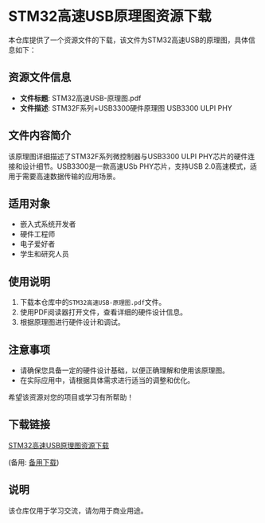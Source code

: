# STM32高速USB原理图资源下载

本仓库提供了一个资源文件的下载，该文件为STM32高速USB的原理图，具体信息如下：

## 资源文件信息

- **文件标题**: STM32高速USB-原理图.pdf
- **文件描述**: STM32F系列+USB3300硬件原理图 USB3300 ULPI PHY

## 文件内容简介

该原理图详细描述了STM32F系列微控制器与USB3300 ULPI PHY芯片的硬件连接和设计细节。USB3300是一款高速USb PHY芯片，支持USB 2.0高速模式，适用于需要高速数据传输的应用场景。

## 适用对象

- 嵌入式系统开发者
- 硬件工程师
- 电子爱好者
- 学生和研究人员

## 使用说明

1. 下载本仓库中的`STM32高速USB-原理图.pdf`文件。
2. 使用PDF阅读器打开文件，查看详细的硬件设计信息。
3. 根据原理图进行硬件设计和调试。

## 注意事项

- 请确保您具备一定的硬件设计基础，以便正确理解和使用该原理图。
- 在实际应用中，请根据具体需求进行适当的调整和优化。

希望该资源对您的项目或学习有所帮助！

## 下载链接
[STM32高速USB原理图资源下载](https://pan.quark.cn/s/0793540dc206) 

(备用: [备用下载](https://pan.baidu.com/s/1c6Vc0vLjijopBr3aggWseg?pwd=1234))

## 说明

该仓库仅用于学习交流，请勿用于商业用途。
